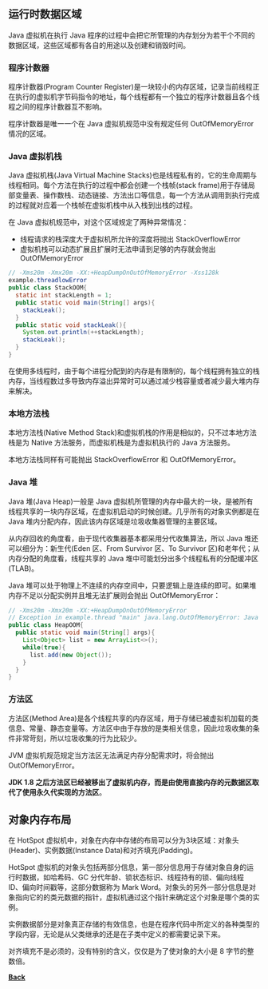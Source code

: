 ## 运行时数据区域
Java 虚拟机在执行 Java 程序的过程中会把它所管理的内存划分为若干个不同的数据区域，这些区域都有各自的用途以及创建和销毁时间。
### 程序计数器
程序计数器(Program Counter Register)是一块较小的内存区域，记录当前线程正在执行的虚拟机字节码指令的地址，每个线程都有一个独立的程序计数器且各个线程之间的程序计数器互不影响。

程序计数器是唯一一个在 Java 虚拟机规范中没有规定任何 OutOfMemoryError 情况的区域。
### Java 虚拟机栈
Java 虚拟机栈(Java Virtual Machine Stacks)也是线程私有的，它的生命周期与线程相同。每个方法在执行的过程中都会创建一个栈帧(stack frame)用于存储局部变量表、操作数栈、动态链接、方法出口等信息，每一个方法从调用到执行完成的过程就对应着一个栈帧在虚拟机栈中从入栈到出栈的过程。

在 Java 虚拟机规范中，对这个区域规定了两种异常情况：
- 线程请求的栈深度大于虚拟机所允许的深度将抛出 StackOverflowError
- 虚拟机栈可以动态扩展且扩展时无法申请到足够的内存就会抛出 OutOfMemoryError

```java
// -Xms20m -Xmx20m -XX:+HeapDumpOnOutOfMemoryError -Xss128k
example.threadlowError
public class StackOOM{
  static int stackLength = 1;
  public static void main(String[] args){
    stackLeak();
  }
  public static void stackLeak(){
    System.out.println(++stackLength);
    stackLeak();
  }
}
```
在使用多线程时，由于每个进程分配到的内存是有限制的，每个线程拥有独立的栈内存，当线程数过多导致内存溢出异常时可以通过减少栈容量或者减少最大堆内存来解决。
### 本地方法栈
本地方法栈(Native Method Stack)和虚拟机栈的作用是相似的，只不过本地方法栈是为 Native 方法服务，而虚拟机栈是为虚拟机执行的 Java 方法服务。

本地方法栈同样有可能抛出 StackOverflowError 和 OutOfMemoryError。
### Java 堆
Java 堆(Java Heap)一般是 Java 虚拟机所管理的内存中最大的一块，是被所有线程共享的一块内存区域，在虚拟机启动的时候创建。几乎所有的对象实例都是在 Java 堆内分配内存，因此该内存区域是垃圾收集器管理的主要区域。

从内存回收的角度看，由于现代收集器基本都采用分代收集算法，所以 Java 堆还可以细分为：新生代(Eden 区、From Survivor 区、To Survivor 区)和老年代；从内存分配的角度看，线程共享的 Java 堆中可能划分出多个线程私有的分配缓冲区(TLAB)。

Java 堆可以处于物理上不连续的内存空间中，只要逻辑上是连续的即可。如果堆内存不足以分配实例并且堆无法扩展则会抛出 OutOfMemoryError：
```java
// -Xms20m -Xmx20m -XX:+HeapDumpOnOutOfMemoryError
// Exception in example.thread "main" java.lang.OutOfMemoryError: Java heap space
public class HeapOOM{
  public static void main(String[] args){
    List<Object> list = new ArrayList<>();
    while(true){
      list.add(new Object());
    } 
  }
}
```
### 方法区
方法区(Method Area)是各个线程共享的内存区域，用于存储已被虚拟机加载的类信息、常量、静态变量等。方法区中由于存放的是类相关信息，因此垃圾收集的条件非常苛刻，所以垃圾收集的行为比较少。

JVM 虚拟机规范规定当方法区无法满足内存分配需求时，将会抛出 OutOfMemoryError。

**JDK 1.8 之后方法区已经被移出了虚拟机内存，而是由使用直接内存的元数据区取代了使用永久代实现的方法区**。

## 对象内存布局
在 HotSpot 虚拟机中，对象在内存中存储的布局可以分为3块区域：对象头(Header)、实例数据(Instance Data)和对齐填充(Padding)。

HotSpot 虚拟机的对象头包括两部分信息，第一部分信息用于存储对象自身的运行时数据，如哈希码、GC 分代年龄、锁状态标识、线程持有的锁、偏向线程 ID、偏向时间戳等，这部分数据称为 Mark Word。对象头的另外一部分信息是对象指向它的的类元数据的指针，虚拟机通过这个指针来确定这个对象是哪个类的实例。

实例数据部分是对象真正存储的有效信息，也是在程序代码中所定义的各种类型的字段内容，无论是从父类继承的还是在子类中定义的都需要记录下来。

对齐填充不是必须的，没有特别的含义，仅仅是为了使对象的大小是 8 字节的整数倍。


**[Back](../)**
